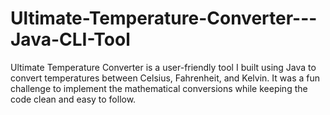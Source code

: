 # Ultimate-Temperature-Converter---Java-CLI-Tool
Ultimate Temperature Converter is a user-friendly tool I built using Java to convert temperatures between Celsius, Fahrenheit, and Kelvin. It was a fun challenge to implement the mathematical conversions while keeping the code clean and easy to follow.
